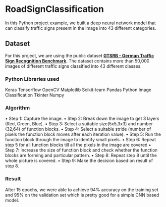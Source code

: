 # RoadSignClassification
In this Python project example, we built a deep neural network model that can classify traffic signs present in the image into 43 different categories. 

## Dataset
For this project, we are using the public dataset **[GTSRB - German Traffic Sign Recognition Benchmark](https://www.kaggle.com/meowmeowmeowmeowmeow/gtsrb-german-traffic-sign)**. The dataset contains more than 50,000 images of different traffic signs classified into 43 different classes. 

### Python Libraries used
Keras
Tensorflow
OpenCV
Matplotlib
Scikit-learn
Pandas
Python Image Classification
Tkinter
Numpy

### Algorithm
•	Step 1: Capture the image.
•	Step 2: Break down the image to get 3 layers (Red, Green, Blue).
•	Step 3: Select a suitable size(5x5,3x3) and number (32,64) of function blocks.
•	Step 4: Select a suitable stride (number of pixels the function block moves after each iteration value).
•	Step 5: Run the function block through the image to identify small pixels.
•	Step 6: Repeat step 5 for all function blocks till all the pixels in the image are covered
•	Step 7: Increase the size of function block and check whether the function blocks are forming and particular pattern.
•	Step 8: Repeat step 8 until the whole picture is covered.
•	Step 9: Make the decision based on result of step 8.


### Result
After 15 epochs, we were able to achieve 94% accuracy on the training set and 95% on the validation set which is pretty good for a simple CNN based model.
